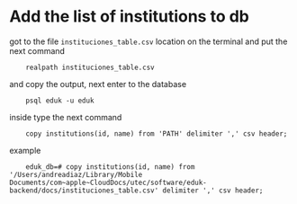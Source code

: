 # Add the list of institutions to db

got to the file `instituciones_table.csv` location on the terminal and put the next command
```
	realpath instituciones_table.csv
```
and copy the output, next enter to the database
```
	psql eduk -u eduk
```
inside type the next command
```
	copy institutions(id, name) from 'PATH' delimiter ',' csv header;
```

example 
```
	eduk_db=# copy institutions(id, name) from '/Users/andreadiaz/Library/Mobile Documents/com~apple~CloudDocs/utec/software/eduk-backend/docs/instituciones_table.csv' delimiter ',' csv header;
```
